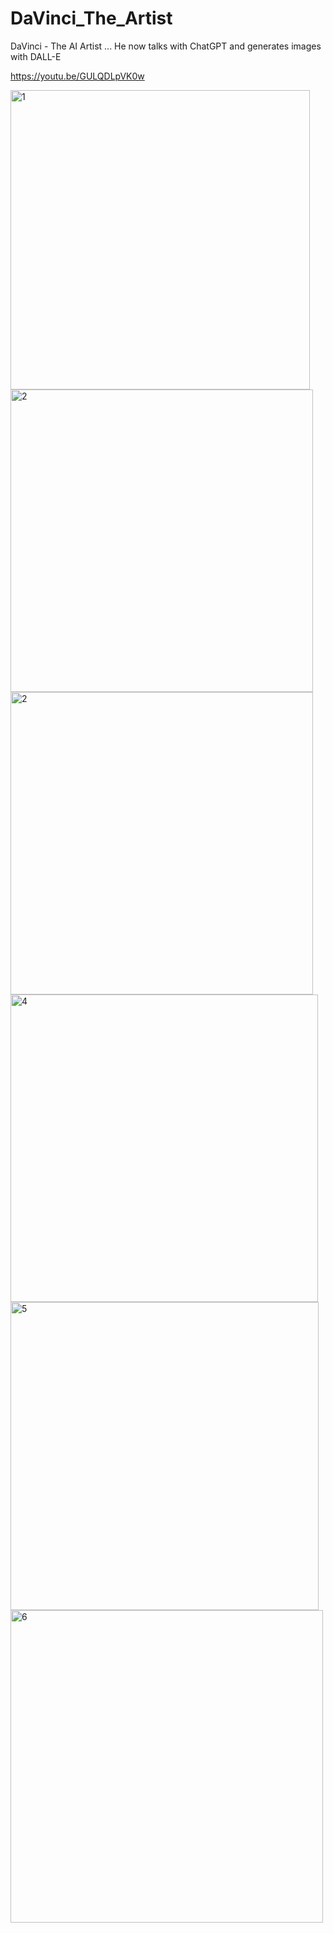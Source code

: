 # DaVinci_The_Artist
DaVinci - The AI Artist ... He now talks with ChatGPT and generates images with DALL-E

https://youtu.be/GULQDLpVK0w 

<img width="479" alt="1" src="https://github.com/DevMiser/DaVinci_The_Artist/assets/22980908/6ea5a9ba-4ef4-4f61-a2b4-edb9f3f64060">
<img width="484" alt="2" src="https://github.com/DevMiser/DaVinci_The_Artist/assets/22980908/abb32731-09d4-44e0-93b8-84b54b3d142e">
<img width="484" alt="2" src="https://github.com/DevMiser/DaVinci_The_Artist/assets/22980908/dbe337db-a633-47e1-9aa5-83de21e2fac8">
<img width="492" alt="4" src="https://github.com/DevMiser/DaVinci_The_Artist/assets/22980908/99eed5dd-ae60-4ae9-bb9b-55596cf66977">
<img width="493" alt="5" src="https://github.com/DevMiser/DaVinci_The_Artist/assets/22980908/f8240755-aacc-4983-999e-9b3d509b4567">
<img width="500" alt="6" src="https://github.com/DevMiser/DaVinci_The_Artist/assets/22980908/b3fc3f95-7e86-4482-829a-43c6676d663f">
